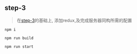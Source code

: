 ## step-3

> 在[step-3](../step-3)的基础上,
添加redux,及完成服务器同构所需的配置


``npm i``<br/>

``npm run build``<br/>

``npm run start``<br/>
